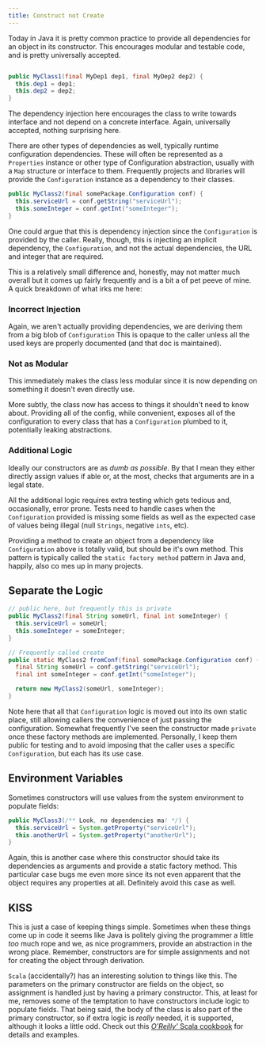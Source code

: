 ```yaml
---
title: Construct not Create
---
```


Today in Java it is pretty common practice to provide all dependencies for an object in its constructor. 
This encourages modular and testable code, and is pretty universally accepted.

```java

public MyClass1(final MyDep1 dep1, final MyDep2 dep2) {
  this.dep1 = dep1;
  this.dep2 = dep2;
}
```

The dependency injection here encourages the class to write towards interface and not depend on a concrete
interface. Again, universally accepted, nothing surprising here.

There are other types of dependencies as well, typically runtime configuration dependencies. These will often
be represented as a `Properties` instance or other type of Configuration abstraction, usually with a `Map`
structure or interface to them. Frequently projects and libraries will provide the `Configuration` instance
as a dependency to their classes.

```java
public MyClass2(final somePackage.Configuration conf) {
  this.serviceUrl = conf.getString("serviceUrl");
  this.someInteger = conf.getInt("someInteger");
}
```

One could argue that this is dependency injection since the `Configuration` is provided by the caller.
Really, though, this is injecting an implicit dependency, the `Configuration`, and not the actual dependencies,
the URL and integer that are required. 

This is a relatively small difference and, honestly, may not matter much overall but it comes up fairly frequently
and is a bit a of pet peeve of mine. A quick breakdown of what irks me here:

### Incorrect Injection

Again, we aren't actually providing dependencies, we are deriving them from a big blob of `Configuration` This 
is opaque to the caller unless all the used keys are properly documented (and that doc is maintained).

### Not as Modular

This immediately makes the class less modular since it is now depending on something it doesn't even directly
use. 

More subtly, the class now has access to things it shouldn't need to know about. Providing all of the config,
while convenient, exposes all of the configuration to every class that has a `Configuration` plumbed to it, 
potentially leaking abstractions.

### Additional Logic

Ideally our constructors are as _dumb as possible_. By that I mean they either directly assign values if able or,
at the most, checks that arguments are in a legal state. 

All the additional logic requires extra testing which gets tedious and, occasionally, error prone. Tests need
to handle cases when the `Configuration` provided is missing some fields as well as the expected case of 
values being illegal (null `Strings`, negative `ints`, etc).

Providing a method to create an object from a dependency like `Configuration` above is totally valid, but should
be it's own method. This pattern is typically called the `static factory method` pattern in Java and, happily, also
co mes up in many projects. 


## Separate the Logic

```java
// public here, but frequently this is private
public MyClass2(final String someUrl, final int someInteger) {
  this.serviceUrl = someUrl;
  this.someInteger = someInteger;
}

// Frequently called create
public static MyClass2 fromConf(final somePackage.Configuration conf) {
  final String someUrl = conf.getString("serviceUrl");
  final int someInteger = conf.getInt("someInteger");

  return new MyClass2(someUrl, someInteger);
}
```

Note here that all that `Configuration` logic is moved out into its own static place, still allowing callers
the convenience of just passing the configuration. Somewhat frequently I've seen the constructor made `private`
once these factory methods are implemented. Personally, I keep them public for testing and to avoid imposing
that the caller uses a specific `Configuration`, but each has its use case.

## Environment Variables

Sometimes constructors will use values from the system environment to populate fields:

```java
public MyClass3(/** Look, no dependencies ma! */) {
  this.serviceUrl = System.getProperty("serviceUrl");
  this.anotherUrl = System.getProperty("anotherUrl");
}
```

Again, this is another case where this constructor should take its dependencies as arguments and provide
a static factory method. This particular case bugs me even more since its not even apparent that the object
requires any properties at all. Definitely avoid this case as well.


## KISS

This is just a case of keeping things simple. Sometimes when these things come up in code it seems like Java
is politely giving the programmer a little _too_ much rope and we, as nice programmers, provide an abstraction
in the wrong place. Remember, constructors are for simple assignments and not for creating the object through
derivation.

`Scala` (accidentally?) has an interesting solution to things like this. The parameters on the primary constructor
are fields on the object, so assignment is handled just by having a primary constructor. This, at least for me, 
removes some of the temptation to have constructors include logic to populate fields. That being said, the 
body of the class is also part of the primary constructor, so if extra logic is _really_ needed, it is 
supported, although it looks a little odd. Check out this [_O'Reilly'_ Scala cookbook](https://www.oreilly.com/library/view/scala-cookbook/9781449340292/ch04s02.html) for details and examples.
